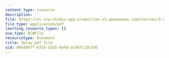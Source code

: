 ```yaml
---
content_type: resource
description: ''
file: https://ol-ocw-studio-app-production.s3.amazonaws.com/courses/3-091sc-introduction-to-solid-state-chemistry-fall-2010/066d667f672552e56e9dac9bfc1dc3d6_K30HeE8fEq8.pdf
file_type: application/pdf
learning_resource_types: []
ocw_type: OCWFile
resourcetype: Document
title: 3play pdf file
uid: 066d667f-6725-52e5-6e9d-ac9bfc1dc3d6
---
```

